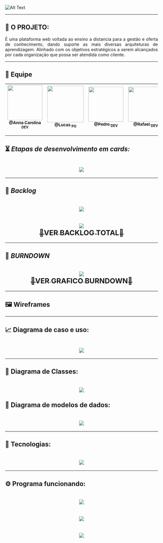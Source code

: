  ![Alt Text](https://github.com/developersapi/LMSApp/blob/main/GIFs/nEduc.gif)

--------------------------------------------------------------------------------------------------------------------
## :microscope: O PROJETO: 

<p align="justify"> É uma plataforma web voltada ao ensino a distancia para a gestão e oferta de conhecimento, dando suporte as mais diversas arquiteturas de aprendizagem. Alinhado com os objetivos estratégicos a serem alcançados por cada organização que possa ser atendida como cliente.</p>


--------------------------------------------------------------------------------------------------------------------
## 	:handshake: Equipe

[<img src="https://github.com/developersapi/LMSApp/blob/main/anna.jpeg" width=115 > <br> <sub> @Anna Carolina <sub> DEV </sub>](https://github.com/AnnaCMendes)| [<img src="https://github.com/developersapi/LMSApp/blob/main/lucas.jpg" width=120 > <br> <sub> @Lucas <sub> PO </sub>](https://github.com/lucassilva676) | [<img src="https://github.com/developersapi/LMSApp/blob/main/pedrofs.jpg" width=115 > <br> <sub> @Pedro <sub> DEV </sub>](https://github.com/PedroSilva201) | [<img src="https://github.com/developersapi/LMSApp/blob/main/rafael.jpg" width=115 > <br> <sub> @Rafael <sub> DEV </sub>](https://github.com/rafaeldossper)| [<img src="https://github.com/developersapi/LMSApp/blob/main/ricardofoto.jpg" width=115 > <br> <sub> @Ricardo <sub> SM </sub>](https://github.com/RicardoSousaPaiva) 
 | :---: |:---:|:---:|:---:|:---:|

--------------------------------------------------------------------------------------------------------------------

## :hourglass_flowing_sand: **_Etapas de desenvolvimento em cards:_**

## <h1 align="center"> ![](https://github.com/developersapi/LMSApp/blob/main/card/sprint%20card%201%20escuro.png) </h1> 

--------------------------------------------------------------------------------------------------------------------

## :bookmark: **_Backlog_**

## <h1 align="center"> ![](https://github.com/developersapi/LMSApp/blob/main/Backlog/STORY.png) </h1>
## <h1 align="center"> [<img src="https://github.com/developersapi/LMSApp/blob/main/backlogimg.png"> <br> <sub>🔎VER BACKLOG TOTAL📅</sub>](https://drive.google.com/file/d/1jnB04Cl06XppKSc_bKxE36pSUcaZdv74/view?usp=sharing) </h1>

--------------------------------------------------------------------------------------------------------------------
## :bookmark: **_BURNDOWN_**
## <h1 align="center"> [<img src="https://github.com/developersapi/LMSApp/blob/main/Backlog/BURNDOWN.PNG"> <br> <sub>🔎VER GRAFICO BURNDOWN📅</sub>](https://drive.google.com/file/d/1E76KZMa_ecLnBEtwmiz4o2-wbrpBwk1x/view?usp=sharing) </h1>

--------------------------------------------------------------------------------------------------------------------

## :framed_picture: Wireframes

--------------------------------------------------------------------------------------------------------------------

## :chart_with_upwards_trend: Diagrama de caso e uso:

### <h1 align="center"> ![](https://github.com/developersapi/LMSApp/blob/main/diagrams/use%20case%20diagram.png) </h1>

--------------------------------------------------------------------------------------------------------------------

## :tea: Diagrama de Classes:

### <h1 align="center"> ![](https://github.com/developersapi/LMSApp/blob/main/diagrams/Class%20Diagram%20nEDUC.jpeg) </h1>

## :tea: Diagrama de modelos de dados:

 ### <h1 align="center"> ![](https://github.com/developersapi/LMSApp/blob/main/diagrams/Diagrama%20Entidade%20Relacionamento.jpg) </h1> 
 
--------------------------------------------------------------------------------------------------------------------

## :rocket: Tecnologias:

### <h1 align="center"> ![](https://github.com/developersapi/LMSApp/blob/sprint1/core/static/images/tecnologia.png) </h1> 

--------------------------------------------------------------------------------------------------------------------

## :gear: Programa funcionando:
### <h1 align="center"> ![](https://github.com/developersapi/LMSApp/blob/main/GIFs/ApresentacaoIndexparagif.gif) </h1> 
### <h1 align="center"> ![](https://github.com/developersapi/LMSApp/blob/main/GIFs/CadastroParagif.gif) </h1> 
### <h1 align="center"> ![](https://github.com/developersapi/LMSApp/blob/main/GIFs/LoginParaGif.gif) </h1> 

